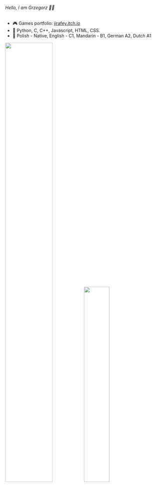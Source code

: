 ###### Hello, I am Grzegorz 👋🏻
- 🎮 Games portfolio: [jirafey.itch.io](https://jirafey.itch.io/)
- 💛 Python, C, C++, Javascript, HTML, CSS.
- 💬 Polish - Native, English - C1, Mandarin - B1, German A2, Dutch A1

<a href="https://github.com/Jirafey"><img src="https://github-readme-stats.vercel.app/api?username=Jirafey&show_icons=true&layout=compact&count_private=true&hide_title=true&theme=default" style="width: 60%; max-width: 50%; min-width: 50%;"><img src="https://github-readme-stats.vercel.app/api/top-langs/?username=Jirafey&layout=compact&count_private=true&theme=default" style="width: 40%; max-width: 40%; min-width: 40%;"></a>
